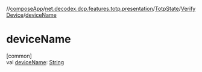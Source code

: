 //[composeApp](../../../../index.md)/[net.decodex.dcp.features.totp.presentation](../../index.md)/[TotpState](../index.md)/[VerifyDevice](index.md)/[deviceName](device-name.md)

# deviceName

[common]\
val [deviceName](device-name.md): [String](https://kotlinlang.org/api/latest/jvm/stdlib/kotlin/-string/index.html)

